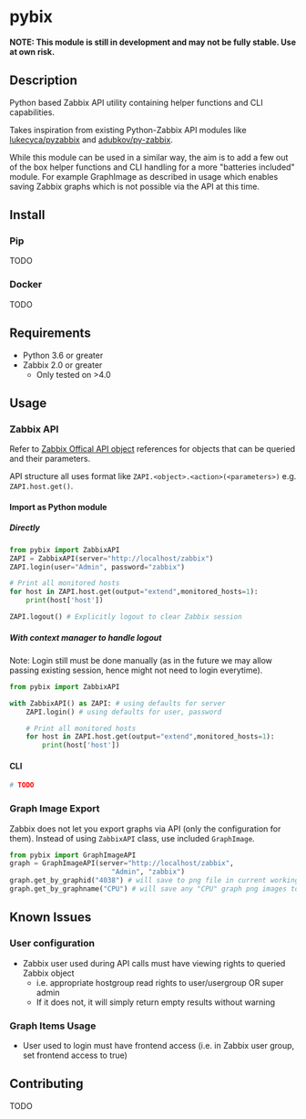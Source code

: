 # pybix

**NOTE: This module is still in development and may not be fully stable. Use at own risk.**

## Description

Python based Zabbix API utility containing helper functions and CLI capabilities.

Takes inspiration from existing Python-Zabbix API modules like [lukecyca/pyzabbix](https://github.com/lukecyca/pyzabbix) and [adubkov/py-zabbix](https://github.com/adubkov/py-zabbix). 

While this module can be used in a similar way, the aim is to add a few out of the box helper functions and CLI handling for a more "batteries included" module. For example GraphImage as described in usage which enables saving Zabbix graphs which is not possible via the API at this time.

## Install

### Pip

TODO

### Docker

TODO

## Requirements

* Python 3.6 or greater
* Zabbix 2.0 or greater
  * Only tested on >4.0

## Usage

### Zabbix API

Refer to [Zabbix Offical API object](https://www.zabbix.com/documentation/4.2/manual/api/reference) references for objects that can be queried and their parameters.

API structure all uses format like `ZAPI.<object>.<action>(<parameters>)` e.g. `ZAPI.host.get()`.

#### Import as Python module

##### Directly

```python
from pybix import ZabbixAPI
ZAPI = ZabbixAPI(server="http://localhost/zabbix")
ZAPI.login(user="Admin", password="zabbix")

# Print all monitored hosts
for host in ZAPI.host.get(output="extend",monitored_hosts=1):
    print(host['host'])

ZAPI.logout() # Explicitly logout to clear Zabbix session
```

##### With context manager to handle logout

Note: Login still must be done manually (as in the future we may allow passing existing session, hence might not need to login everytime).

```python
from pybix import ZabbixAPI

with ZabbixAPI() as ZAPI: # using defaults for server
    ZAPI.login() # using defaults for user, password

    # Print all monitored hosts
    for host in ZAPI.host.get(output="extend",monitored_hosts=1):
        print(host['host'])
```

#### CLI

```python
# TODO
```

### Graph Image Export

Zabbix does not let you export graphs via API (only the configuration for them). Instead of using `ZabbixAPI` class, use included `GraphImage`.

```python
from pybix import GraphImageAPI
graph = GraphImageAPI(server="http://localhost/zabbix",
                         "Admin", "zabbix")
graph.get_by_graphid("4038") # will save to png file in current working directory
graph.get_by_graphname("CPU") # will save any "CPU" graph png images to file in current working directory
```

## Known Issues

### User configuration

* Zabbix user used during API calls must have viewing rights to queried Zabbix object
  * i.e. appropriate hostgroup read rights to user/usergroup OR super admin
  * If it does not, it will simply return empty results without warning

### Graph Items Usage

* User used to login must have frontend access (i.e. in Zabbix user group, set frontend access to true)

## Contributing

TODO